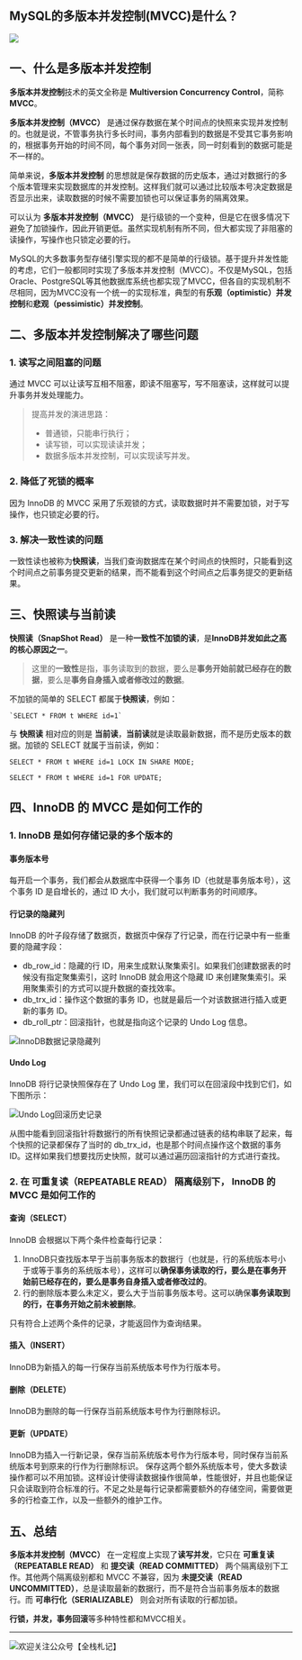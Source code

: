 MySQL的多版本并发控制(MVCC)是什么？
--

![](https://md.s1031.cn/xsj/2021_1_16_MySQL图标4.jpg)

## 一、什么是多版本并发控制

**多版本并发控制**技术的英文全称是 **Multiversion Concurrency Control**，简称 **MVCC**。

 **多版本并发控制（MVCC）** 是通过保存数据在某个时间点的快照来实现并发控制的。也就是说，不管事务执行多长时间，事务内部看到的数据是不受其它事务影响的，根据事务开始的时间不同，每个事务对同一张表，同一时刻看到的数据可能是不一样的。
 
 简单来说，**多版本并发控制** 的思想就是保存数据的历史版本，通过对数据行的多个版本管理来实现数据库的并发控制。这样我们就可以通过比较版本号决定数据是否显示出来，读取数据的时候不需要加锁也可以保证事务的隔离效果。
 
可以认为 **多版本并发控制（MVCC）** 是行级锁的一个变种，但是它在很多情况下避免了加锁操作，因此开销更低。虽然实现机制有所不同，但大都实现了非阻塞的读操作，写操作也只锁定必要的行。

MySQL的大多数事务型存储引擎实现的都不是简单的行级锁。基于提升并发性能的考虑，它们一般都同时实现了多版本并发控制（MVCC）。不仅是MySQL，包括Oracle、PostgreSQL等其他数据库系统也都实现了MVCC，但各自的实现机制不尽相同，因为MVCC没有一个统一的实现标准，典型的有**乐观（optimistic）并发控制**和**悲观（pessimistic）并发控制**。

## 二、多版本并发控制解决了哪些问题

### 1. 读写之间阻塞的问题

通过 MVCC 可以让读写互相不阻塞，即读不阻塞写，写不阻塞读，这样就可以提升事务并发处理能力。

> 提高并发的演进思路：
> * 普通锁，只能串行执行；
> * 读写锁，可以实现读读并发；
> * 数据多版本并发控制，可以实现读写并发。

### 2. 降低了死锁的概率

因为 InnoDB 的 MVCC 采用了乐观锁的方式，读取数据时并不需要加锁，对于写操作，也只锁定必要的行。

### 3. 解决一致性读的问题

一致性读也被称为**快照读**，当我们查询数据库在某个时间点的快照时，只能看到这个时间点之前事务提交更新的结果，而不能看到这个时间点之后事务提交的更新结果。

## 三、快照读与当前读

**快照读（SnapShot Read）** 是一种**一致性不加锁的读**，是**InnoDB并发如此之高的核心原因之一**。

> 这里的**一致性**是指，事务读取到的数据，要么是**事务开始前就已经存在的数据**，要么是**事务自身插入或者修改过的数据**。

不加锁的简单的 SELECT 都属于**快照读**，例如：

	`SELECT * FROM t WHERE id=1`

与 **快照读** 相对应的则是 **当前读**，**当前读**就是读取最新数据，而不是历史版本的数据。加锁的 SELECT 就属于当前读，例如：

	SELECT * FROM t WHERE id=1 LOCK IN SHARE MODE;
	
	SELECT * FROM t WHERE id=1 FOR UPDATE;

## 四、InnoDB 的 MVCC 是如何工作的

### 1. InnoDB 是如何存储记录的多个版本的

#### 事务版本号

每开启一个事务，我们都会从数据库中获得一个事务 ID（也就是事务版本号），这个事务 ID 是自增长的，通过 ID 大小，我们就可以判断事务的时间顺序。

#### 行记录的隐藏列

InnoDB 的叶子段存储了数据页，数据页中保存了行记录，而在行记录中有一些重要的隐藏字段：

* db_row_id：隐藏的行 ID，用来生成默认聚集索引。如果我们创建数据表的时候没有指定聚集索引，这时 InnoDB 就会用这个隐藏 ID 来创建聚集索引。采用聚集索引的方式可以提升数据的查找效率。
* db_trx_id：操作这个数据的事务 ID，也就是最后一个对该数据进行插入或更新的事务 ID。
* db_roll_ptr：回滚指针，也就是指向这个记录的 Undo Log 信息。
 
![InnoDB数据记录隐藏列](http://md.s1031.cn/xsj/2020_10_21_innodb_leaf_node_segment.png)

#### Undo Log

InnoDB 将行记录快照保存在了 Undo Log 里，我们可以在回滚段中找到它们，如下图所示：

![Undo Log回滚历史记录](http://md.s1031.cn/xsj/2020_10_21_undo_log.png)

从图中能看到回滚指针将数据行的所有快照记录都通过链表的结构串联了起来，每个快照的记录都保存了当时的 db_trx_id，也是那个时间点操作这个数据的事务 ID。这样如果我们想要找历史快照，就可以通过遍历回滚指针的方式进行查找。

### 2. 在 **可重复读（REPEATABLE READ）** 隔离级别下， InnoDB 的 MVCC 是如何工作的

#### 查询（SELECT）

InnoDB 会根据以下两个条件检查每行记录：

1. InnoDB只查找版本早于当前事务版本的数据行（也就是，行的系统版本号小于或等于事务的系统版本号），这样可以**确保事务读取的行，要么是在事务开始前已经存在的，要么是事务自身插入或者修改过的**。
2. 行的删除版本要么未定义，要么大于当前事务版本号。这可以确保**事务读取到的行，在事务开始之前未被删除**。

只有符合上述两个条件的记录，才能返回作为查询结果。

#### 插入（INSERT）

InnoDB为新插入的每一行保存当前系统版本号作为行版本号。

#### 删除（DELETE）

InnoDB为删除的每一行保存当前系统版本号作为行删除标识。

#### 更新（UPDATE）

InnoDB为插入一行新记录，保存当前系统版本号作为行版本号，同时保存当前系统版本号到原来的行作为行删除标识。
保存这两个额外系统版本号，使大多数读操作都可以不用加锁。这样设计使得读数据操作很简单，性能很好，并且也能保证只会读取到符合标准的行。不足之处是每行记录都需要额外的存储空间，需要做更多的行检查工作，以及一些额外的维护工作。

## 五、总结

**多版本并发控制（MVCC）** 在一定程度上实现了**读写并发**，它只在 **可重复读（REPEATABLE READ）** 和 **提交读（READ COMMITTED）** 两个隔离级别下工作。其他两个隔离级别都和 MVCC 不兼容，因为 **未提交读（READ UNCOMMITTED）**，总是读取最新的数据行，而不是符合当前事务版本的数据行。而 **可串行化（SERIALIZABLE）** 则会对所有读取的行都加锁。

**行锁，并发，事务回滚**等多种特性都和MVCC相关。


---

![欢迎关注公众号【全栈札记】](https://md.s1031.cn/xsj/2021_1_4_扫码_搜索联合传播样式-白色版.png)